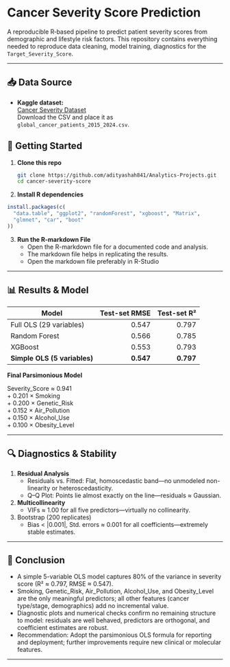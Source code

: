 # Cancer Severity Score Prediction

A reproducible R‐based pipeline to predict patient severity scores from demographic and lifestyle risk factors. This repository contains everything needed to reproduce data cleaning, model training, diagnostics for the `Target_Severity_Score`.

---

## 📥 Data Source

- **Kaggle dataset:**   
  [Cancer Severity Dataset](https://www.kaggle.com/datasets/zahidmughal2343/global-cancer-patients-2015-2024?resource=download)  
  Download the CSV and place it as `global_cancer_patients_2015_2024.csv`.

## 🚀 Getting Started

1. **Clone this repo**  
   ```bash
   git clone https://github.com/adityashah841/Analytics-Projects.git
   cd cancer-severity-score
   ```  

2. **Install R dependencies**
  ```r
  install.packages(c(
    "data.table", "ggplot2", "randomForest", "xgboost", "Matrix",
    "glmnet", "car", "boot"
  ))
  ```
3. **Run the R-markdown File**
    - Open the R-markdown file for a documented code and analysis.
    - The markdown file helps in replicating the results.
    - Open the markdown file preferably in R-Studio

---

## 📊 Results & Model

| Model                          | Test-set RMSE | Test-set R² |
|--------------------------------|--------------:|------------:|
| Full OLS (29 variables)        |         0.547 |       0.797 |
| Random Forest                  |         0.566 |       0.785 |
| XGBoost                        |         0.553 |       0.793 |
| **Simple OLS (5 variables)**   |     **0.547** |   **0.797** |

**Final Parsimonious Model**

Severity_Score ≈ 0.941  
               + 0.201 × Smoking  
               + 0.200 × Genetic_Risk  
               + 0.152 × Air_Pollution  
               + 0.150 × Alcohol_Use  
               + 0.100 × Obesity_Level

---

## 🔍 Diagnostics & Stability
1. **Residual Analysis**
    - Residuals vs. Fitted: Flat, homoscedastic band—no unmodeled non-linearity or heteroscedasticity.
    - Q–Q Plot: Points lie almost exactly on the line—residuals ≈ Gaussian.
2. **Multicollinearity**
    - VIFs ≈ 1.00 for all five predictors—virtually no collinearity.
3. Bootstrap (200 replicates)
    - Bias < |0.001|, Std. errors ≈ 0.001 for all coefficients—extremely stable estimates.

---

## 📝 Conclusion
- A simple 5-variable OLS model captures 80% of the variance in severity score (R² ≈ 0.797, RMSE ≈ 0.547).
- Smoking, Genetic_Risk, Air_Pollution, Alcohol_Use, and Obesity_Level are the only meaningful predictors; all other features (cancer type/stage, demographics) add no incremental value.
- Diagnostic plots and numerical checks confirm no remaining structure to model: residuals are well behaved, predictors are orthogonal, and coefficient estimates are robust.
- Recommendation: Adopt the parsimonious OLS formula for reporting and deployment; further improvements require new clinical or molecular features.

---
